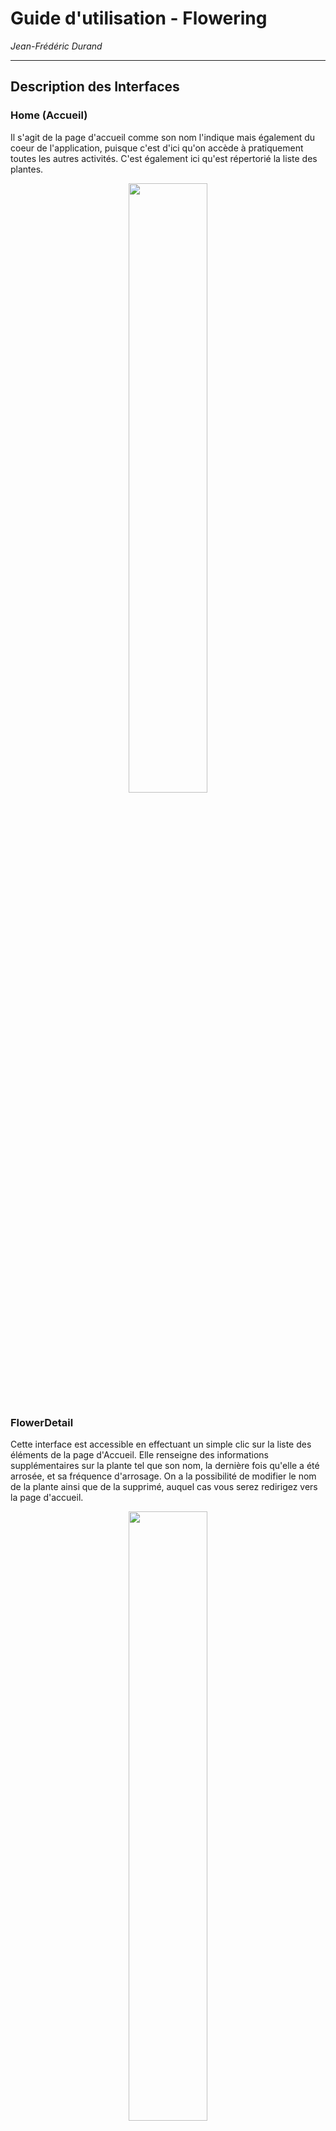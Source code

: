 # Guide d'utilisation - Flowering

*Jean-Frédéric Durand*

---

## Description des Interfaces

### Home (Accueil)

Il s'agit de la page d'accueil comme son nom l'indique mais également du coeur de l'application, puisque c'est d'ici qu'on accède à pratiquement toutes les autres activités.
C'est également ici qu'est répertorié la liste des plantes.

<div style="text-align: center;">
  <img src="https://s25.postimg.org/rwze9eusv/Screenshot_2016_12_01_16_01_06.png" alt="" style="width: 50%;"/>
</div>

### FlowerDetail

Cette interface est accessible en effectuant un simple clic sur la liste des éléments de la page d'Accueil.
Elle renseigne des informations supplémentaires sur la plante tel que son nom, la dernière fois qu'elle a été arrosée, et sa fréquence d'arrosage. On a la possibilité de modifier le nom de la plante ainsi que de la supprimé, auquel cas vous serez redirigez vers la page d'accueil.

<div style="text-align: center;">
  <img src="https://s25.postimg.org/t37zly8hb/Screenshot_2016_12_01_16_01_44.png" alt="" style="width: 50%;"/>
</div>

### AddFlowerActivity

Cette interface est accessible en cliquant sur le petit "float" bouton en bas a droite de l'écran, elle permet d'ajouter une plante. Les critères pour ajouter une plante sont de rentrer un nom (unique pour chaque plante) et une fréquence d'arrosage.
La plante sera donc crée avec pour date d'arrosage aujourd'hui.

<div style="text-align: center;">
  <img src="https://s25.postimg.org/xmfmtq0z3/Screenshot_2016_12_01_16_01_14.png" alt="" style="width: 50%;"/>
</div>

### SettingsActivity

Cette interface est accessible via deux manières :
* le menu contextuel d'android accessible depuis des touches (physiques ou virtuelles en fonction des appareils).
* le petit bouton en haut à gauche dans la barre supérieure.

Cette activité donne la possibilité de régler la date du jour et de charger les fixtures.

<div style="text-align: center;">
  <img src="https://s25.postimg.org/7fefxripb/Screenshot_2016_12_01_16_01_25.png" alt="" style="width: 50%;"/>
</div>

#### Date d'aujourd'hui

Via le bouton modifier en face de l'affichage de la date du jour, il est possible de modifier "temporairement" la date d'aujourd'hui pour simuler l'avancement dans le temps.
Il est a noter que la date n'est pas sauvegardée en base et sera donc remise à la date du jour au prochain lancement de l'application.

#### Fixtures

Appuyer sur le bouton fixture charge automatiquement 10 plantes dans la liste des plantes avec différentes date d'arrosage.

---

## Cas d'utilisations

### Ajouter une plante

Sur l'écran d'accueil :
* Cliquer sur le bouton "+" en bas a droite.
* Entrer un nom de plante.
* Entrer une fréquence d'arrosage (en nombre de jour).
* Valider

Si la plante est crée vous recevez un message Toast vous le confirmant.

PS : La fréquence d'arrosage doit être différente de 0 ou de 1 pour respecter le cahier des charges.

### Arroser une plante

Pour arroser une plante il vous suffit de laissé appuyer plusieurs secondes sur un élément de la liste dont la couleur est différente du vert. L'application colore l'item sélectionné en vert une fois la manipulation validée. Ceci ajuste également la date de dernière arrosage de la plante à aujourd'hui.

### Modifier le nom d'une plante

Sur l'écran d'accueil :
* Effectuer un simple clic sur l'item souhaité dans la liste.
* Cliquer sur le bouton modifier.
* Entrer le nouveau nom et Cliquer sur "Ok"
